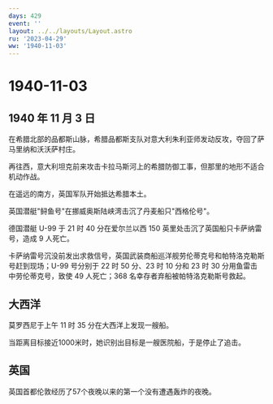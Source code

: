 ```yaml
---
days: 429
event: ''
layout: ../../layouts/Layout.astro
ru: '2023-04-29'
ww: '1940-11-03'
---
```


# 1940-11-03

## 1940 年 11 月 3 日

在希腊北部的品都斯山脉，希腊品都斯支队对意大利朱利亚师发动反攻，夺回了萨马里纳和沃沃萨村庄。

再往西，意大利坦克前来攻击卡拉马斯河上的希腊防御工事，但那里的地形不适合机动作战。

在遥远的南方，英国军队开始抵达希腊本土。

英国潜艇"鲟鱼号"在挪威奥斯陆峡湾击沉了丹麦船只"西格伦号"。

德国潜艇 U-99 于 21 时 40 分在爱尔兰以西 150
英里处击沉了英国船只卡萨纳雷号，造成 9 人死亡。

卡萨纳雷号沉没前发出求救信号，英国武装商船巡洋舰劳伦蒂克号和帕特洛克勒斯号赶到现场；U-99
号分别于 22 时 50 分、23 时 10 分和 23 时 30
分用鱼雷击中劳伦蒂克号，致使 49 人死亡；368
名幸存者弃船被帕特洛克勒斯号救起。

## 大西洋

莫罗西尼于上午 11 时 35 分在大西洋上发现一艘船。

当距离目标接近1000米时，她识别出目标是一艘医院船，于是停止了追击。

## 英国

英国首都伦敦经历了57个夜晚以来的第一个没有遭遇轰炸的夜晚。